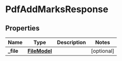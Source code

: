 

# PdfAddMarksResponse


## Properties

| Name | Type | Description | Notes |
|------------ | ------------- | ------------- | -------------|
|**_file** | [**FileModel**](FileModel.md) |  |  [optional] |



